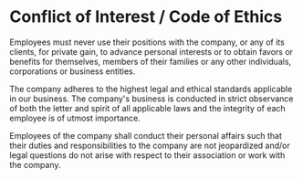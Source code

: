 # Conflict of Interest / Code of Ethics

Employees must never use their positions with the company, or any of its clients, for private gain, to advance personal interests or to obtain favors or benefits for themselves, members of their families or any other individuals, corporations or business entities.

The company adheres to the highest legal and ethical standards applicable in our business. The company's business is conducted in strict observance of both the letter and spirit of all applicable laws and the integrity of each employee is of utmost importance.

Employees of the company shall conduct their personal affairs such that their duties and responsibilities to the company are not jeopardized and/or legal questions do not arise with respect to their association or work with the company.
